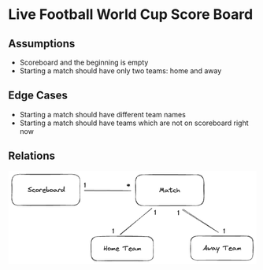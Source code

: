 # Live Football World Cup Score Board

## Assumptions

* Scoreboard and the beginning is empty
* Starting a match should have only two teams: home and away

## Edge Cases

* Starting a match should have different team names
* Starting a match should have teams which are not on scoreboard right now

## Relations

![](docs/relations.png)
